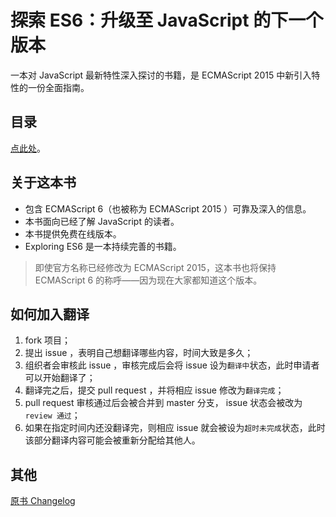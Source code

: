 # 探索 ES6：升级至 JavaScript 的下一个版本

一本对 JavaScript 最新特性深入探讨的书籍，是 ECMAScript 2015 中新引入特性的一份全面指南。

## 目录

[点此处](./md/index.md)。

## 关于这本书

* 包含 ECMAScript 6（也被称为 ECMAScript 2015 ）可靠及深入的信息。
* 本书面向已经了解 JavaScript 的读者。
* 本书提供免费在线版本。
* Exploring ES6 是一本持续完善的书籍。

> 即使官方名称已经修改为 ECMAScript 2015，这本书也将保持 ECMAScript 6 的称呼——因为现在大家都知道这个版本。

## 如何加入翻译

1. fork 项目；
1. 提出 issue ，表明自己想翻译哪些内容，时间大致是多久；
1. 组织者会审核此 issue ，审核完成后会将 issue 设为`翻译中`状态，此时申请者可以开始翻译了；
1. 翻译完之后，提交 pull request ，并将相应 issue 修改为`翻译完成`；
1. pull request 审核通过后会被合并到 master 分支， issue 状态会被改为 `review 通过`；
1. 如果在指定时间内还没翻译完，则相应 issue 就会被设为`超时未完成`状态，此时该部分翻译内容可能会被重新分配给其他人。

## 其他

[原书 Changelog](http://exploringjs.com/CHANGELOG.txt)
